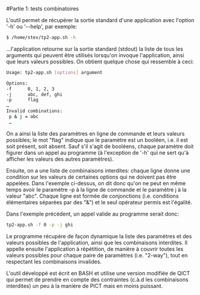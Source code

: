 #Partie 1: tests combinatoires

L'outil permet de récupérer la sortie standard d'une application avec l'option '-h' ou '--help', par exemple:

```bash
$ /home/stev/tp2-app.sh -h
```

…l'application retourne sur la sortie standard (stdout) la liste de tous les arguments qui peuvent être utilisés lorsqu'on invoque l'application, ainsi que leurs valeurs possibles. On obtient quelque chose qui ressemble à ceci:

```bash
Usage: tp2-app.sh [options] argument

Options:
-f      0, 1, 2, 3
-j      abc, def, ghi
-p      flag
…
Invalid combinations:
 p & j = abc
 …
```

On a ainsi la liste des paramètres en ligne de commande et leurs valeurs possibles; le mot "flag" indique que le paramètre est un booléen, i.e. il est soit présent, soit absent. Sauf s'il s'agit de booléens, chaque paramètre doit figurer dans un appel au programme (à l'exception de '-h' qui ne sert qu'à afficher les valeurs des autres paramètres).

Ensuite, on a une liste de combinaisons interdites: chaque ligne donne une condition sur les valeurs de certaines options qui ne doivent pas être appelées. Dans l'exemple ci-dessus, on dit donc qu'on ne peut en même temps avoir le paramètre -p à la ligne de commande et le paramètre j à la valeur "abc". Chaque ligne est formée de conjonctions (i.e. conditions élémentaires séparées par des "&") et le seul opérateur permis est l'égalité.

Dans l'exemple précédent, un appel valide au programme serait donc:

```bash
tp2-app.sh -f 0 -p -j ghi
```

Le programme récupère de façon dynamique la liste des paramètres et des valeurs possibles de l'application, ainsi que les combinaisons interdites.
Il appelle ensuite l'application à répétition, de manière à couvrir toutes les valeurs possibles pour chaque paire de paramètres (i.e. "2-way"), tout en respectant les combinaisons invalides.

L'outil développé est écrit en BASH et utilise une version modifiée de QICT qui permet de prendre en compte des contraintes (c.à.d les combinaisons interdites) un peu à la manière de PICT mais en moins puissant.

